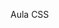 Aula CSS
<!-- 
* já fizemos a estruturação do site, fazendo as marcações do Header, Main e Footer
* criamos o arquivo styles.css
* Já fizemos a estilização do header do body
* Fizemos os sales
* terminamos o sales e fizemos o footer
* implementamos a responsabilidade de telas
    

 -->